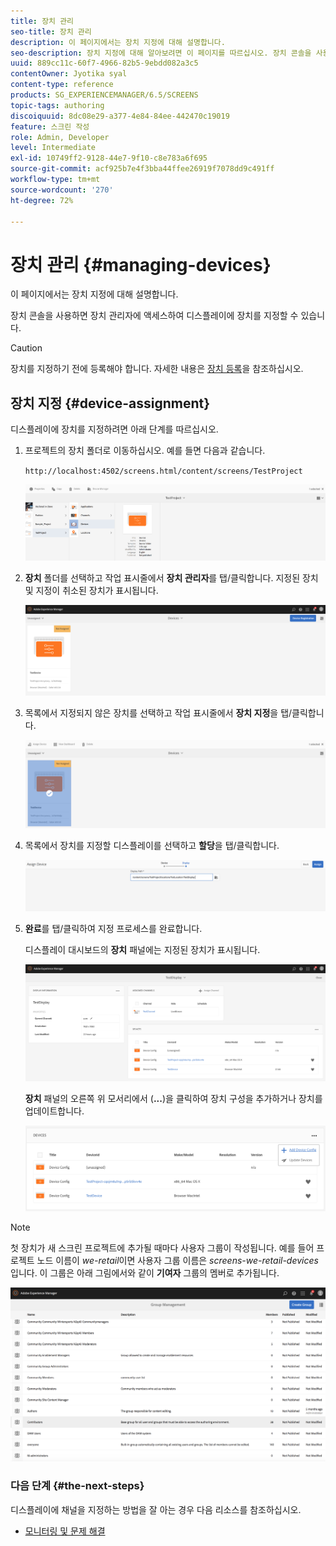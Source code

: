 ```yaml
---
title: 장치 관리
seo-title: 장치 관리
description: 이 페이지에서는 장치 지정에 대해 설명합니다.
seo-description: 장치 지정에 대해 알아보려면 이 페이지를 따르십시오. 장치 콘솔을 사용하면 장치 관리자에 액세스하여 디스플레이에 장치를 지정할 수 있습니다.
uuid: 889cc11c-60f7-4966-82b5-9ebdd082a3c5
contentOwner: Jyotika syal
content-type: reference
products: SG_EXPERIENCEMANAGER/6.5/SCREENS
topic-tags: authoring
discoiquuid: 8dc08e29-a377-4e84-84ee-442470c19019
feature: 스크린 작성
role: Admin, Developer
level: Intermediate
exl-id: 10749ff2-9128-44e7-9f10-c8e783a6f695
source-git-commit: acf925b7e4f3bba44ffee26919f7078dd9c491ff
workflow-type: tm+mt
source-wordcount: '270'
ht-degree: 72%

---
```


# 장치 관리 {#managing-devices}

이 페이지에서는 장치 지정에 대해 설명합니다.

장치 콘솔을 사용하면 장치 관리자에 액세스하여 디스플레이에 장치를 지정할 수 있습니다.

>[!CAUTION]
>
>장치를 지정하기 전에 등록해야 합니다. 자세한 내용은 [장치 등록](device-registration.md)을 참조하십시오.

## 장치 지정 {#device-assignment}

디스플레이에 장치를 지정하려면 아래 단계를 따르십시오.

1. 프로젝트의 장치 폴더로 이동하십시오. 예를 들면 다음과 같습니다.

   `http://localhost:4502/screens.html/content/screens/TestProject`

   ![chlimage_1-32](assets/chlimage_1-32.png)

1. **장치** 폴더를 선택하고 작업 표시줄에서 **장치 관리자**&#x200B;를 탭/클릭합니다. 지정된 장치 및 지정이 취소된 장치가 표시됩니다.

   ![chlimage_1-33](assets/chlimage_1-33.png)

1. 목록에서 지정되지 않은 장치를 선택하고 작업 표시줄에서 **장치 지정**&#x200B;을 탭/클릭합니다.

   ![chlimage_1-34](assets/chlimage_1-34.png)

1. 목록에서 장치를 지정할 디스플레이를 선택하고 **할당**&#x200B;을 탭/클릭합니다.

   ![chlimage_1-35](assets/chlimage_1-35.png)

1. **완료**&#x200B;를 탭/클릭하여 지정 프로세스를 완료합니다.


   디스플레이 대시보드의 **장치** 패널에는 지정된 장치가 표시됩니다.

   ![chlimage_1-37](assets/chlimage_1-37.png)

   **장치** 패널의 오른쪽 위 모서리에서 (**...**)을 클릭하여 장치 구성을 추가하거나 장치를 업데이트합니다.

   ![chlimage_1-38](assets/chlimage_1-38.png)

>[!NOTE]
>
>첫 장치가 새 스크린 프로젝트에 추가될 때마다 사용자 그룹이 작성됩니다.
>예를 들어 프로젝트 노드 이름이 *we-retail*&#x200B;이면 사용자 그룹 이름은 *screens-we-retail-devices*입니다.
> 이 그룹은 아래 그림에서와 같이 **기여자** 그룹의 멤버로 추가됩니다.

![chlimage_1-39](assets/chlimage_1-39.png)

### 다음 단계 {#the-next-steps}

디스플레이에 채널을 지정하는 방법을 잘 아는 경우 다음 리소스를 참조하십시오.

* [모니터링 및 문제 해결](monitoring-screens.md)
